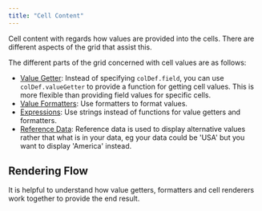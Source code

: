 ```yaml
---
title: "Cell Content"
---
```


Cell content with regards how values are provided into the cells. There are different aspects of the grid that assist this.

The different parts of the grid concerned with cell values are as follows:

- [Value Getter](/value-getters/): Instead of specifying `colDef.field`, you can use `colDef.valueGetter` to provide a function for getting cell values. This is more flexible than providing field values for specific cells.
- [Value Formatters](/value-formatters/): Use formatters to format values.
- [Expressions](/cell-expressions/): Use strings instead of functions for value getters and formatters.
- [Reference Data](/reference-data/): Reference data is used to display alternative  values rather that what is in your data, eg your data could be 'USA' but you want to display 'America' instead.

## Rendering Flow

It is helpful to understand how value getters, formatters and cell renderers work together to  provide the end result.

<image-caption src="cell-content/resources/valueGetterFlow.svg" alt="Value Getter Flow" width="46rem" centered="true"></image-caption>
